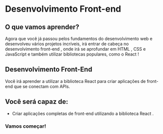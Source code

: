 # Desenvolvimento Front-end

## O que vamos aprender?

Agora que você já passou pelos fundamentos do desenvolvimento web e desenvolveu vários projetos incríveis, irá entrar de cabeça no desenvolvimento front-end , onde irá se aprofundar em HTML , CSS e JavaScript e também utilizar bibliotecas populares, como o React !

## Desenvolvimento Front-End

Você irá aprender a utilizar a biblioteca React para criar aplicações de front-end que se conectam com APIs.

## Você será capaz de:
- Criar aplicações completas de front-end utilizando a biblioteca React .

### Vamos começar!